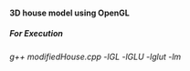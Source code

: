 #### 3D house model using OpenGL

##### For Execution
###### g++ modifiedHouse.cpp -lGL -lGLU -lglut -lm

